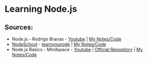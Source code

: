 # Learning Node.js

## Sources:

* Node.js - Rodrigo Branas - [Youtube](https://www.youtube.com/playlist?list=PLQCmSnNFVYnTFo60Bt972f8HA4Td7WKwq) | [My Notes/Code](https://github.com/igorvidottof/learning-nodejs/tree/master/rodrigobranas-youtube)
* [NodeSchool](http://nodeschool.io/) - [learnyounode](https://github.com/workshopper/learnyounode) | [My Notes/Code](https://github.com/igorvidottof/learning-nodejs/tree/master/nodeschool/learnyounode)
* Node.js Basics - Mindspace - [Youtube](https://www.youtube.com/playlist?list=PL55RiY5tL51oGJorjEgl6NVeDbx_fO5jR) | [Official Repository](https://github.com/mschwarzmueller/nodejs-basics-tutorial) | [My Notes/Code](https://github.com/igorvidottof/learning-nodejs/tree/master/mindspace-youtube)